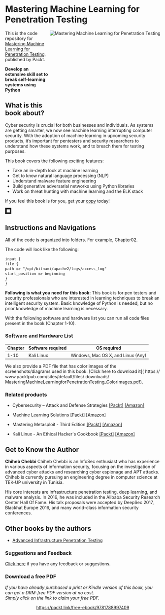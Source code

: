 


# Mastering Machine Learning for Penetration Testing

<a href="https://www.packtpub.com/networking-and-servers/mastering-machine-learning-penetration-testing?utm_source=github&utm_medium=repository&utm_campaign=9781788997409"><img src="https://dz13w8afd47il.cloudfront.net/sites/default/files/imagecache/ppv4_main_book_cover/B10116.png" alt="Mastering Machine Learning for Penetration Testing" height="256px" align="right"></a>

This is the code repository for [Mastering Machine Learning for Penetration Testing](https://www.packtpub.com/networking-and-servers/mastering-machine-learning-penetration-testing?utm_source=github&utm_medium=repository&utm_campaign=9781788997409), published by Packt.

**Develop an extensive skill set to break self-learning systems using Python**

## What is this book about?

Cyber security is crucial for both businesses and individuals. As systems are getting smarter, we now see machine learning interrupting computer security. With the adoption of machine learning in upcoming security products, it’s important for pentesters and security researchers to understand how these systems work, and to breach them for testing purposes.

This book covers the following exciting features:
* Take an in-depth look at machine learning
* Get to know natural language processing (NLP)
* Understand malware feature engineering
* Build generative adversarial networks using Python libraries
* Work on threat hunting with machine learning and the ELK stack

If you feel this book is for you, get your [copy](https://www.amazon.com/dp/1788997409) today!

<a href="https://www.packtpub.com/?utm_source=github&utm_medium=banner&utm_campaign=GitHubBanner"><img src="https://raw.githubusercontent.com/PacktPublishing/GitHub/master/GitHub.png" 
alt="https://www.packtpub.com/" border="5" /></a>


## Instructions and Navigations
All of the code is organized into folders. For example, Chapter02.

The code will look like the following:
```
input {
file {
path => "/opt/bitnami/apache2/logs/access_log"
start_position => beginning
}
}
```

**Following is what you need for this book:**
This book is for pen testers and security professionals who are interested in learning techniques to break an intelligent security system. Basic knowledge of Python is needed, but no prior knowledge of machine learning is necessary.

With the following software and hardware list you can run all code files present in the book (Chapter 1-10).

### Software and Hardware List

| Chapter  | Software required                   | OS required                        |
| -------- | ------------------------------------| -----------------------------------|
| 1-10     | Kali Linux                          | Windows, Mac OS X, and Linux (Any) |


We also provide a PDF file that has color images of the screenshots/diagrams used in this book. [Click here to download it]( https:/​/​www.​packtpub.​com/​sites/​default/​files/
downloads/​MasteringMachineLearningforPenetrationTesting_​ColorImages.​pdf).

### Related products 
* Cybersecurity – Attack and Defense Strategies [[Packt]](https://www.packtpub.com/networking-and-servers/cybersecurity-attack-and-defense-strategies?utm_source=github&utm_medium=repository&utm_campaign=9781788475297) [[Amazon]](https://www.amazon.com/dp/1788475291)

* Machine Learning Solutions [[Packt]](https://www.packtpub.com/big-data-and-business-intelligence/machine-learning-solutions?utm_source=github&utm_medium=repository&utm_campaign=9781788390040) [[Amazon]](https://www.amazon.com/dp/1788390040)

* Mastering Metasploit - Third Edition [[Packt]](https://www.packtpub.com/networking-and-servers/mastering-metasploit-third-edition?utm_source=github&utm_medium=repository&utm_campaign=9781788990615) [[Amazon]](https://www.amazon.com/dp/1788990617)

* Kali Linux - An Ethical Hacker's Cookbook [[Packt]](https://www.packtpub.com/networking-and-servers/kali-linux-ethical-hackers-cookbook?utm_source=github&utm_medium=repository&utm_campaign=9781787121829) [[Amazon]](https://www.amazon.com/dp/1787121828)

## Get to Know the Author
**Chiheb Chebbi**
Chiheb Chebbi is an InfoSec enthusiast who has experience in various aspects of information security, focusing on the investigation of advanced cyber attacks and researching cyber espionage and APT attacks. Chiheb is currently pursuing an engineering degree in computer science at TEK-UP university in Tunisia.

His core interests are infrastructure penetration testing, deep learning, and malware analysis. In 2016, he was included in the Alibaba Security Research Center Hall Of Fame. His talk proposals were accepted by DeepSec 2017, Blackhat Europe 2016, and many world-class information security conferences.




## Other books by the authors
* [Advanced Infrastructure Penetration Testing](https://www.packtpub.com/networking-and-servers/advanced-infrastructure-penetration-testing?utm_source=github&utm_medium=repository&utm_campaign=9781788624480)


### Suggestions and Feedback
[Click here](https://docs.google.com/forms/d/e/1FAIpQLSdy7dATC6QmEL81FIUuymZ0Wy9vH1jHkvpY57OiMeKGqib_Ow/viewform) if you have any feedback or suggestions.
### Download a free PDF

 <i>If you have already purchased a print or Kindle version of this book, you can get a DRM-free PDF version at no cost.<br>Simply click on the link to claim your free PDF.</i>
<p align="center"> <a href="https://packt.link/free-ebook/9781788997409">https://packt.link/free-ebook/9781788997409 </a> </p>